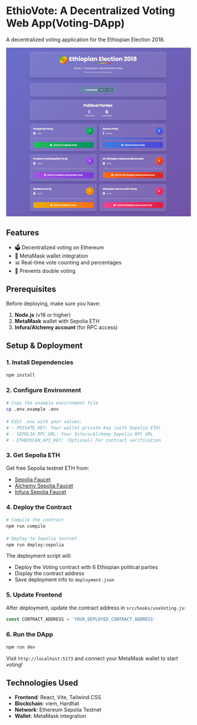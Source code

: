 # EthioVote: A Decentralized Voting Web App(Voting-DApp)

A decentralized voting application for the Ethiopian Election 2018.
<!-- Add screenshot -->
![Screenshot](./screenshot1.png)
## Features

- 🗳️ Decentralized voting on Ethereum
- 🔗 MetaMask wallet integration
- 📊 Real-time vote counting and percentages
- 🚫 Prevents double voting

## Prerequisites

Before deploying, make sure you have:

1. **Node.js** (v16 or higher)
2. **MetaMask** wallet with Sepolia ETH
3. **Infura/Alchemy account** (for RPC access)

## Setup & Deployment

### 1. Install Dependencies

```bash
npm install
```

### 2. Configure Environment

```bash
# Copy the example environment file
cp .env.example .env

# Edit .env with your values:
# - PRIVATE_KEY: Your wallet private key (with Sepolia ETH)
# - SEPOLIA_RPC_URL: Your Infura/Alchemy Sepolia RPC URL
# - ETHERSCAN_API_KEY: (Optional) For contract verification
```

### 3. Get Sepolia ETH

Get free Sepolia testnet ETH from:
- [Sepolia Faucet](https://sepoliafaucet.com/)
- [Alchemy Sepolia Faucet](https://sepoliafaucet.com/)
- [Infura Sepolia Faucet](https://www.infura.io/faucet)

### 4. Deploy the Contract

```bash
# Compile the contract
npm run compile

# Deploy to Sepolia testnet
npm run deploy:sepolia
```

The deployment script will:
- Deploy the Voting contract with 6 Ethiopian political parties
- Display the contract address
- Save deployment info to `deployment.json`

### 5. Update Frontend

After deployment, update the contract address in `src/hooks/useVoting.js`:

```javascript
const CONTRACT_ADDRESS = 'YOUR_DEPLOYED_CONTRACT_ADDRESS'
```

### 6. Run the DApp

```bash
npm run dev
```

Visit `http://localhost:5173` and connect your MetaMask wallet to start voting!

<!-- ## Contract Verification (Optional)

To verify your contract on Etherscan:

```bash
npm run verify YOUR_CONTRACT_ADDRESS "Prosperity Party" "Ezema Party" "Freedom and Equality Party" "All Ethiopian National Movement" "Balderas Party" "Ethiopian Democratic Party"
```

## Project Structure

```
voting-dapp/
├── contracts/          # Solidity smart contracts
├── scripts/            # Deployment scripts
├── src/
│   ├── components/     # React components
│   ├── hooks/          # Custom React hooks
│   └── contracts/      # Contract ABIs and addresses
├── hardhat.config.js   # Hardhat configuration
└── package.json
```

## Smart Contract

The Voting contract includes:
- **Proposals**: Each with name and vote count
- **Vote tracking**: Prevents double voting
- **Owner controls**: Toggle voting active/inactive
- **Events**: For tracking votes and proposals -->

## Technologies Used

- **Frontend**: React, Vite, Tailwind CSS
- **Blockchain**: viem, Hardhat
- **Network**: Ethereum Sepolia Testnet
- **Wallet**: MetaMask integration

